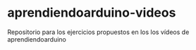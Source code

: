 # aprendiendoarduino-videos
Repositorio para los ejercicios propuestos en los los vídeos de aprendiendoarduino
